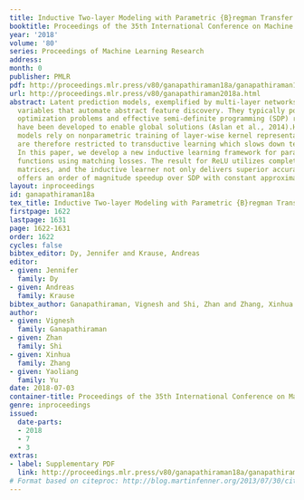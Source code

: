 ```yaml
---
title: Inductive Two-layer Modeling with Parametric {B}regman Transfer
booktitle: Proceedings of the 35th International Conference on Machine Learning
year: '2018'
volume: '80'
series: Proceedings of Machine Learning Research
address: 
month: 0
publisher: PMLR
pdf: http://proceedings.mlr.press/v80/ganapathiraman18a/ganapathiraman18a.pdf
url: http://proceedings.mlr.press/v80/ganapathiraman2018a.html
abstract: Latent prediction models, exemplified by multi-layer networks, employ hidden
  variables that automate abstract feature discovery. They typically pose nonconvex
  optimization problems and effective semi-definite programming (SDP) relaxations
  have been developed to enable global solutions (Aslan et al., 2014).However, these
  models rely on nonparametric training of layer-wise kernel representations, and
  are therefore restricted to transductive learning which slows down test prediction.
  In this paper, we develop a new inductive learning framework for parametric transfer
  functions using matching losses. The result for ReLU utilizes completely positive
  matrices, and the inductive learner not only delivers superior accuracy but also
  offers an order of magnitude speedup over SDP with constant approximation guarantees.
layout: inproceedings
id: ganapathiraman18a
tex_title: Inductive Two-layer Modeling with Parametric {B}regman Transfer
firstpage: 1622
lastpage: 1631
page: 1622-1631
order: 1622
cycles: false
bibtex_editor: Dy, Jennifer and Krause, Andreas
editor:
- given: Jennifer
  family: Dy
- given: Andreas
  family: Krause
bibtex_author: Ganapathiraman, Vignesh and Shi, Zhan and Zhang, Xinhua and Yu, Yaoliang
author:
- given: Vignesh
  family: Ganapathiraman
- given: Zhan
  family: Shi
- given: Xinhua
  family: Zhang
- given: Yaoliang
  family: Yu
date: 2018-07-03
container-title: Proceedings of the 35th International Conference on Machine Learning
genre: inproceedings
issued:
  date-parts:
  - 2018
  - 7
  - 3
extras:
- label: Supplementary PDF
  link: http://proceedings.mlr.press/v80/ganapathiraman18a/ganapathiraman18a-supp.pdf
# Format based on citeproc: http://blog.martinfenner.org/2013/07/30/citeproc-yaml-for-bibliographies/
---
```


